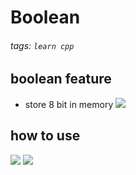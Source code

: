 # Boolean
###### tags: `learn cpp`

## boolean feature
- store 8 bit in memory
![](https://i.imgur.com/Iyi7VTs.png)

## how to use
![](https://i.imgur.com/fjRvzuX.png)
![](https://i.imgur.com/Dn3yBQk.png)
